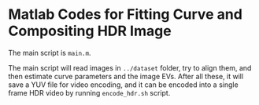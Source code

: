 # Matlab Codes for Fitting Curve and Compositing HDR Image

The main script is `main.m`.

The main script will read images in `../dataset` folder, try to align them, and then estimate curve parameters
and the image EVs. After all these, it will save a YUV file for video encoding, and it can be encoded into
a single frame HDR video by running `encode_hdr.sh` script.